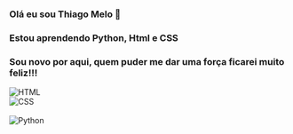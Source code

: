 ###  Olá eu sou Thiago Melo  🤙

### Estou aprendendo Python, Html e CSS

###  Sou novo por aqui, quem puder me dar uma força ficarei muito feliz!!!

<div style="display: inline_block">
    <img align="center" alt="HTML" src="https://img.shields.io/badge/HTML-239120?style=for-the-badge&logo=html5&logoColor=white" />
</div><div style="display: inline_block">
    <img align="center" alt="CSS" src="https://img.shields.io/badge/CSS-239120?&style=for-the-badge&logo=css3&logoColor=white" />
</div><div style="display: inline_block"><br/>
    <img align="center" alt="Python" src="https://img.shields.io/badge/Python-3776AB?style=for-the-badge&logo=python&logoColor=white" />
</div>
